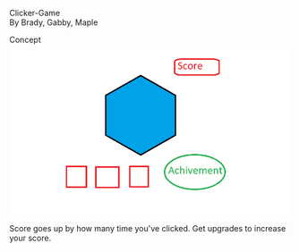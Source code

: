 Clicker-Game  
By Brady, Gabby, Maple

Concept
![](concept.png)  

Score goes up by how many time you've clicked. Get upgrades to increase your score.